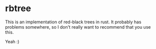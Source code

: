 # rbtree

This is an implementation of red-black trees in rust.
It probably has problems somewhere, so I don't really want to recommend that you use this.

Yeah :)

